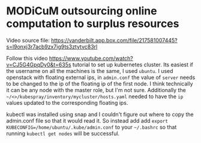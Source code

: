 # MODiCuM outsourcing online computation to surplus resources

Video source file: https://vanderbilt.app.box.com/file/217581007445?s=l9onxj3r7acb9zx7ig9ts3ztytvc83rl

Follow this video https://www.youtube.com/watch?v=CJ5G4GpqDy0&t=635s tutorial to set up kubernetes cluster.
Its easiest if the username on all the machines is the same, I used `ubuntu`.
I used openstack with floating external ips, in `admin.conf` the value of `server` needs to be changed to the ip of the floating ip of the first node. I think technically it can be any node with the master role, but I'm not sure. 
Additionally the `~/<>/kubespray/inventory/mycluster/hosts.yaml` needed to have the `ip` values updated to the corresponding floating ips. 

kubectl was installed using snap and I couldn't figure out where to copy the admin.conf file so that it would read it. So instead add add `export KUBECONFIG=/home/ubuntu/.kube/admin.conf` to your `~/.bashrc` so that running `kubectl get nodes` will be successful. 
